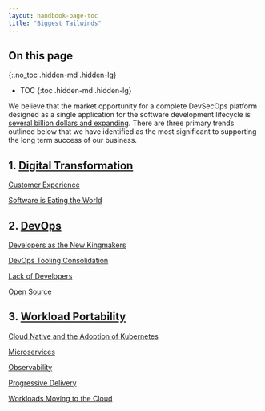 ```yaml
---
layout: handbook-page-toc
title: "Biggest Tailwinds"
---
```


## On this page
{:.no_toc .hidden-md .hidden-lg}

- TOC
{:toc .hidden-md .hidden-lg}

We believe that the market opportunity for a complete DevSecOps platform designed as a single application for the software development lifecycle is [several billion dollars and expanding](https://about.gitlab.com/handbook/sales/tam/#:~:text=Total%20Addressable%20Market%20(TAM)%20is,revenue%20per%20user%20(ARPU).&text=Additional%20potential%20users%3A,Product%20managers). There are three primary trends outlined below that we have identified as the most significant to supporting the long term success of our business.

## 1. [Digital Transformation](/blog/2019/03/19/reduce-cycle-time-digital-transformation/)
[Customer Experience](https://docs.gitlab.com/ee/ci/review_apps/index.html#visual-reviews-starter)

[Software is Eating the World](https://a16z.com/2011/08/20/why-software-is-eating-the-world/)

## 2. [DevOps](/devops)
[Developers as the New Kingmakers](https://dzone.com/articles/developers-are-the-new-kingmakers)

[DevOps Tooling Consolidation](https://devops.com/challenges-devops-standardization/)

[Lack of Developers](https://stackoverflow.blog/2017/03/09/developer-hiring-trends-2017/)

[Open Source](/20-years-open-source/)

## 3. [Workload Portability](https://about.gitlab.com/topics/multicloud/)
[Cloud Native and the Adoption of Kubernetes](/cloud-native/)

[Microservices](https://redmonk.com/jgovernor/2018/08/06/towards-progressive-delivery/)

[Observability](https://siliconangle.com/2019/09/30/quickening-race-lead-cloud-native-computing-observability/)

[Progressive Delivery](/20-years-open-source/)

[Workloads Moving to the Cloud](https://www.synopsys.com/blogs/software-security/cloud-migration-business/)
